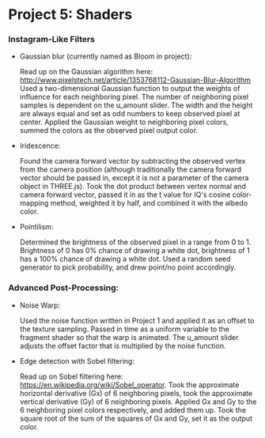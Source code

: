 
# Project 5: Shaders

### Instagram-Like Filters
- Gaussian blur (currently named as Bloom in project):
    
    Read up on the Gaussian algorithm here: http://www.pixelstech.net/article/1353768112-Gaussian-Blur-Algorithm
    Used a two-dimensional Gaussian function to output the weights of influence for each neighboring pixel. The number of neighboring pixel samples is dependent on the u_amount slider. The width and the height are always equal and set as odd numbers to keep observed pixel at center. Applied the Gaussian weight to neighboring pixel colors, summed the colors as the observed pixel output color.

- Iridescence: 
    
    Found the camera forward vector by subtracting the observed vertex from the camera position (although traditionally the camera forward vector should be passed in, except it is not a parameter of the camera object in THREE.js). Took the dot product between vertex normal and camera forward vector, passed it in as the t value for IQ's cosine color-mapping method, weighted it by half, and combined it with the albedo color.

- Pointilism:
    
    Determined the brightness of the observed pixel in a range from 0 to 1. Brightness of 0 has 0% chance of drawing a white dot, brightness of 1 has a 100% chance of drawing a white dot. Used a random seed generator to pick probability, and drew point/no point accordingly.

### Advanced Post-Processing: 
- Noise Warp: 
    
    Used the noise function written in Project 1 and applied it as an offset to the texture sampling. Passed in time as a uniform variable to the fragment shader so that the warp is animated. The u_amount slider adjusts the offset factor that is multiplied by the noise function.

- Edge detection with Sobel filtering: 
    
    Read up on Sobel filtering here: https://en.wikipedia.org/wiki/Sobel_operator.
    Took the approximate horizontal derivative (Gx) of 6 neighboring pixels, took the approximate vertical derivative (Gy) of 6 neighboring pixels. Applied Gx and Gy to the 6 neighboring pixel colors respectively, and added them up. Took the square root of the sum of the squares of Gx and Gy, set it as the output color.